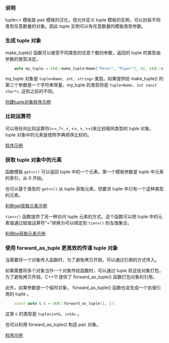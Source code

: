 
### 说明

tuple<> 模板是 pair 模板的泛化，但允许定义 tuple 模板的实例，可以封装不同类型任意数量的对象。因此 tuple 实例可以有任意数量的模板类型参数。


### 生成 tuple 对象

make_tuple() 函数可以接受不同类型的任意个数的参数，返回的 tuple 的类型由参数的类型决定。
```c++
    auto my_tuple = std::make_tuple(Name{"Peter", "Piper"}, 42, std::string{"914 626 7890"});
```
my_tuple 对象是 `tuple<Name, int, string>` 类型。如果提供给 make_tuple() 的第三个参数是一个字符串常量，my_tuple 的类型将是 `tuple<Name, int const char*>`, 这和之前的不同。

[创建tuple对象程序示例](18_Tuple/01_make_tuple.cpp)


### 比较运算符

可以用任何比较运算符(==, !=, <, <=, >, >=)来比较相同类型的 tuple 对象。tuple 对象中的元素是按照字典顺序比较的。

[程序示例](18_Tuple/02_compare.cpp)


### 获取 tuple 对象中的元素

函数模板 `get<>()` 可以返回 tuple 中的一个元素。第一个模板参数是 tuple 中元素的索引，从 0 开始。

也可以基于类型的 `get<>()` 从 tuple 获取元素，但要求 tuple 中只有一个这种类型的元素。

[利用get获取元素示例](18_Tuple/03_get.cpp)

`tie<>()` 函数提供了另一种访问 tuple 元素的方式。这个函数可以把 tuple 中的元素值通过赋值运算符"="转换为可以绑定到 `tie<>()` 的左值集合。

[利用tie获取元素示例](18_Tuple/04_tie.cpp)


### 使用 forward_as_tuple 更高效的传递 tuple 对象

当需要将一个对象传入函数时，为了避免拷贝开销，可以通过引用的方式传入。

如果需要将多个对象当作一个对象传给函数时，可以通过 tuple 将这些对象打包，为了避免拷贝开销，C++11 提供了 forward_as_tuple() 函数打包对象的引用。

此外，如果参数是一个临时对象， forward_as_tuple() 函数也会生成一个右值引用的 tuple 。
```c++
    const auto & c = std::forward_as_tuple(1, 2);
```
这里 c 的类型是 `tuple<int&, int&>` 。

也可以利用 forward_as_tuple() 构造 pair 对象。

[程序示例](18_Tuple/05_forward_as_tuple.cpp)

